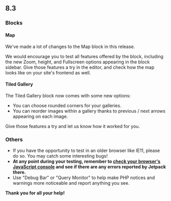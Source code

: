 ## 8.3

### Blocks

#### Map

We've made a lot of changes to the Map block in this release.

We would encourage you to test all features offered by the block, including the new Zoom, height, and Fullscreen options appearing in the block sidebar. Give those features a try in the editor, and check how the map looks like on your site's frontend as well.

#### Tiled Gallery

The Tiled Gallery block now comes with some new options:

- You can choose rounded corners for your galleries.
- You can reorder images within a gallery thanks to previous / next arrows appearing on each image.

Give those features a try and let us know how it worked for you.

### Others

- If you have the opportunity to test in an older browser like IE11, please do so. You may catch some interesting bugs!
- **At any point during your testing, remember to [check your browser's JavaScript console](https://codex.wordpress.org/Using_Your_Browser_to_Diagnose_JavaScript_Errors#Step_3:_Diagnosis) and see if there are any errors reported by Jetpack there.**
- Use "Debug Bar" or "Query Monitor" to help make PHP notices and warnings more noticeable and report anything you see.

**Thank you for all your help!**

